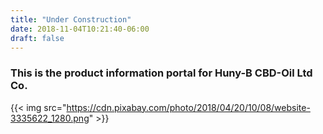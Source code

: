 ```yaml
---
title: "Under Construction"
date: 2018-11-04T10:21:40-06:00
draft: false
---
```

### This is the product information portal for **Huny-B CBD-Oil Ltd Co**.

{{< img src="https://cdn.pixabay.com/photo/2018/04/20/10/08/website-3335622_1280.png" >}}



